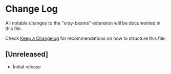 # Change Log

All notable changes to the "xray-beams" extension will be documented in this file.

Check [Keep a Changelog](http://keepachangelog.com/) for recommendations on how to structure this file.

## [Unreleased]

- Initial release